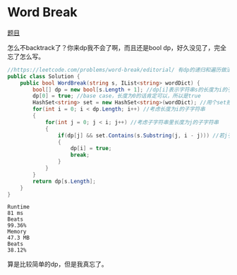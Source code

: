 # Word Break

[题目](https://leetcode.com/problems/word-break/description/)

怎么不backtrack了？你来dp我不会了啊，而且还是bool dp，好久没见了，完全忘了怎么写。
```c#
//https://leetcode.com/problems/word-break/editorial/ 有dp的递归和遍历做法解释，这里只放遍历的
public class Solution {
    public bool WordBreak(string s, IList<string> wordDict) {
        bool[] dp = new bool[s.Length + 1]; //dp[i]表示字符串s的长度为i的子字符串是否可被wordDict组合得来
        dp[0] = true; //base case，长度为0的话肯定可以，所以是true
        HashSet<string> set = new HashSet<string>(wordDict); //用个set把wordDict里面重复的排除掉，因为可以重复用。当然直接wordDict就能contains，可能是这样更快？
        for(int i = 0; i < dp.Length; i++) //考虑长度为i的子字符串
        {
            for(int j = 0; j < i; j++) //考虑子字符串里长度为j的子字符串
            {
                if(dp[j] && set.Contains(s.Substring(j, i - j))) //若j子字符串在wordDict里且i-j那段子字符串也在wordDict里，说明i整个处字符串都在wordDict里
                {
                    dp[i] = true;
                    break;
                }
            }
        }
        return dp[s.Length];
    }
}
```
```
Runtime
81 ms
Beats
99.36%
Memory
47.3 MB
Beats
38.12%
```
算是比较简单的dp，但是我真忘了。